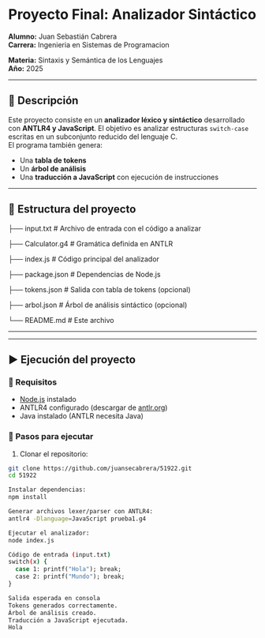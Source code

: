 # Proyecto Final: Analizador Sintáctico

**Alumno:** Juan Sebastián Cabrera  
**Carrera:** Ingenieria en Sistemas de Programacion

**Materia:** Sintaxis y Semántica de los Lenguajes  
**Año:** 2025  

---

## 🧠 Descripción

Este proyecto consiste en un **analizador léxico y sintáctico** desarrollado con **ANTLR4 y JavaScript**. El objetivo es analizar estructuras `switch-case` escritas en un subconjunto reducido del lenguaje C.  
El programa también genera:
- Una **tabla de tokens**
- Un **árbol de análisis**
- Una **traducción a JavaScript** con ejecución de instrucciones

---

## 📁 Estructura del proyecto

├── input.txt # Archivo de entrada con el código a analizar

├── Calculator.g4 # Gramática definida en ANTLR

├── index.js # Código principal del analizador

├── package.json # Dependencias de Node.js

├── tokens.json # Salida con tabla de tokens (opcional)

├── arbol.json # Árbol de análisis sintáctico (opcional)

└── README.md # Este archivo

---



---

## ▶️ Ejecución del proyecto

### 🔧 Requisitos

- [Node.js](https://nodejs.org) instalado
- ANTLR4 configurado (descargar de [antlr.org](https://www.antlr.org/))
- Java instalado (ANTLR necesita Java)

### 📌 Pasos para ejecutar

1. Clonar el repositorio:

```bash
git clone https://github.com/juansecabrera/51922.git
cd 51922

Instalar dependencias:
npm install

Generar archivos lexer/parser con ANTLR4:
antlr4 -Dlanguage=JavaScript prueba1.g4

Ejecutar el analizador:
node index.js

Código de entrada (input.txt)
switch(x) {
  case 1: printf("Hola"); break;
  case 2: printf("Mundo"); break;
}

Salida esperada en consola
Tokens generados correctamente.
Árbol de análisis creado.
Traducción a JavaScript ejecutada.
Hola





